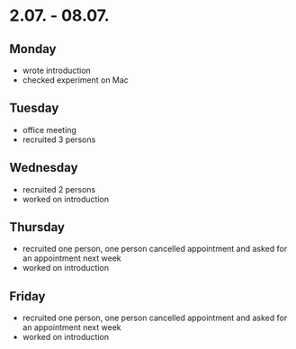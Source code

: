 # 2.07. - 08.07.
## Monday
- wrote introduction
- checked experiment on Mac

## Tuesday
- office meeting
- recruited 3 persons

## Wednesday
- recruited 2 persons
- worked on introduction

## Thursday
- recruited one person, one person cancelled appointment and asked for an appointment next week
- worked on introduction

## Friday
- recruited one person, one person cancelled appointment and asked for an appointment next week
- worked on introduction
